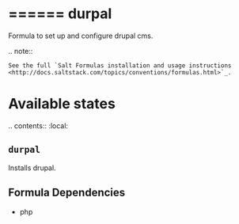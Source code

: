 ======
durpal
======

Formula to set up and configure drupal cms.

.. note::

    See the full `Salt Formulas installation and usage instructions
    <http://docs.saltstack.com/topics/conventions/formulas.html>`_.

Available states
================

.. contents::
    :local:

``durpal``
----------

Installs drupal.

Formula Dependencies
--------------------

* php
